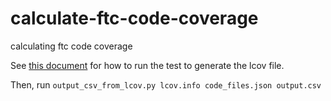 # calculate-ftc-code-coverage
calculating ftc code coverage

See [this document](https://docs.google.com/document/d/15PvouGlxoaDls_J_jVfhjNnj8nMdzu9BC6zhnkloIYQ/edit) for how to run the test to generate the lcov file. 

Then, run `output_csv_from_lcov.py lcov.info code_files.json output.csv`
